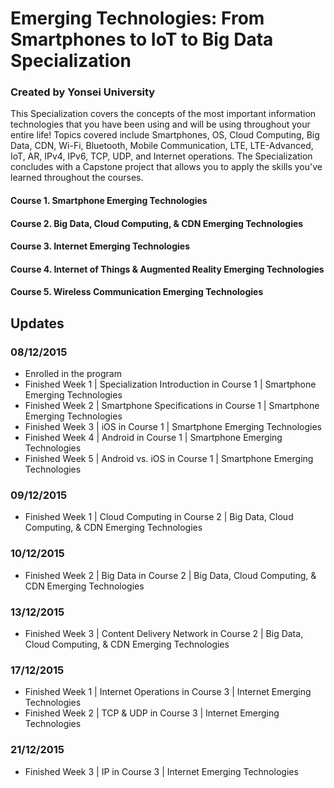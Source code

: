 # Emerging Technologies: From Smartphones to IoT to Big Data Specialization
### Created by Yonsei University

This Specialization covers the concepts of the most important information technologies that you have been using and will be using throughout your entire life! Topics covered include Smartphones, OS, Cloud Computing, Big Data, CDN, Wi-Fi, Bluetooth, Mobile Communication, LTE, LTE-Advanced, IoT, AR, IPv4, IPv6, TCP, UDP, and Internet operations. The Specialization concludes with a Capstone project that allows you to apply the skills you've learned throughout the courses.

#### Course 1. Smartphone Emerging Technologies
#### Course 2. Big Data, Cloud Computing, & CDN Emerging Technologies
#### Course 3. Internet Emerging Technologies
#### Course 4. Internet of Things & Augmented Reality Emerging Technologies
#### Course 5. Wireless Communication Emerging Technologies

## Updates
### 08/12/2015
- Enrolled in the program
- Finished Week 1 | Specialization Introduction in Course 1 | Smartphone Emerging Technologies
- Finished Week 2 | Smartphone Specifications in Course 1 | Smartphone Emerging Technologies
- Finished Week 3 | iOS in Course 1 | Smartphone Emerging Technologies
- Finished Week 4 | Android in Course 1 | Smartphone Emerging Technologies
- Finished Week 5 | Android vs. iOS in Course 1 | Smartphone Emerging Technologies

### 09/12/2015
- Finished Week 1 | Cloud Computing in Course 2 | Big Data, Cloud Computing, & CDN Emerging Technologies

### 10/12/2015
- Finished Week 2 | Big Data in Course 2 | Big Data, Cloud Computing, & CDN Emerging Technologies

### 13/12/2015
- Finished Week 3 | Content Delivery Network in Course 2 | Big Data, Cloud Computing, & CDN Emerging Technologies

### 17/12/2015
- Finished Week 1 | Internet Operations in Course 3 | Internet Emerging Technologies
- Finished Week 2 | TCP & UDP in Course 3 | Internet Emerging Technologies

### 21/12/2015
- Finished Week 3 | IP in Course 3 | Internet Emerging Technologies